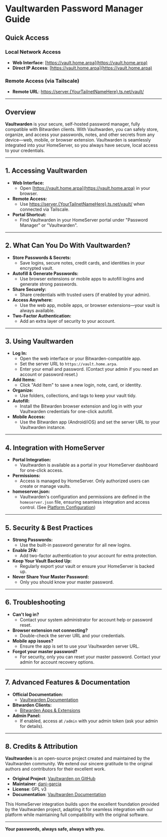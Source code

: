 # Vaultwarden Password Manager Guide

## Quick Access

### Local Network Access
- **Web Interface**: [https://vault.home.arpa](https://vault.home.arpa)
- **Direct IP Access**: [https://vault.home.arpa](https://vault.home.arpa)

### Remote Access (via Tailscale)
- **Remote URL**: [https://server.{YourTailnetNameHere}.ts.net/vault/](https://server.{YourTailnetNameHere}.ts.net/vault/)

---

## Overview

**Vaultwarden** is your secure, self-hosted password manager, fully compatible with Bitwarden clients. With Vaultwarden, you can safely store, organize, and access your passwords, notes, and other secrets from any device—web, mobile, or browser extension. Vaultwarden is seamlessly integrated into your HomeServer, so you always have secure, local access to your credentials.

---

## 1. Accessing Vaultwarden

- **Web Interface:**
  - Open [https://vault.home.arpa](https://vault.home.arpa) in your browser.
- **Remote Access:**
  - Use [https://server.{YourTailnetNameHere}.ts.net/vault/](https://server.{YourTailnetNameHere}.ts.net/vault/) when connected via Tailscale.
- **Portal Shortcut:**
  - Find Vaultwarden in your HomeServer portal under "Password Manager" or "Vaultwarden".

---

## 2. What Can You Do With Vaultwarden?

- **Store Passwords & Secrets:**
  - Save logins, secure notes, credit cards, and identities in your encrypted vault.
- **Autofill & Generate Passwords:**
  - Use browser extensions or mobile apps to autofill logins and generate strong passwords.
- **Share Securely:**
  - Share credentials with trusted users (if enabled by your admin).
- **Access Anywhere:**
  - Use the web app, mobile apps, or browser extensions—your vault is always available.
- **Two-Factor Authentication:**
  - Add an extra layer of security to your account.

---

## 3. Using Vaultwarden

- **Log In:**
  - Open the web interface or your Bitwarden-compatible app.
  - Set the server URL to `https://vault.home.arpa`.
  - Enter your email and password. (Contact your admin if you need an account or password reset.)
- **Add Items:**
  - Click "Add Item" to save a new login, note, card, or identity.
- **Organize:**
  - Use folders, collections, and tags to keep your vault tidy.
- **Autofill:**
  - Install the Bitwarden browser extension and log in with your Vaultwarden credentials for one-click autofill.
- **Mobile Access:**
  - Use the Bitwarden app (Android/iOS) and set the server URL to your Vaultwarden instance.

---

## 4. Integration with HomeServer

- **Portal Integration:**
  - Vaultwarden is available as a portal in your HomeServer dashboard for one-click access.
- **Permissions:**
  - Access is managed by HomeServer. Only authorized users can create or manage vaults.
- **homeserver.json:**
  - Vaultwarden's configuration and permissions are defined in the `homeserver.json` file, ensuring seamless integration and access control. (See [Platform Configuration](homeserver.json.md))

---

## 5. Security & Best Practices

- **Strong Passwords:**
  - Use the built-in password generator for all new logins.
- **Enable 2FA:**
  - Add two-factor authentication to your account for extra protection.
- **Keep Your Vault Backed Up:**
  - Regularly export your vault or ensure your HomeServer is backed up.
- **Never Share Your Master Password:**
  - Only you should know your master password.

---

## 6. Troubleshooting

- **Can't log in?**
  - Contact your system administrator for account help or password reset.
- **Browser extension not connecting?**
  - Double-check the server URL and your credentials.
- **Mobile app issues?**
  - Ensure the app is set to use your Vaultwarden server URL.
- **Forgot your master password?**
  - For security, only you can reset your master password. Contact your admin for account recovery options.

---

## 7. Advanced Features & Documentation

- **Official Documentation:**
  - [Vaultwarden Documentation](https://github.com/dani-garcia/vaultwarden/wiki)
- **Bitwarden Clients:**
  - [Bitwarden Apps & Extensions](https://bitwarden.com/download/)
- **Admin Panel:**
  - If enabled, access at `/admin` with your admin token (ask your admin for details).

---

## 8. Credits & Attribution

**Vaultwarden** is an open-source project created and maintained by the Vaultwarden community. We extend our sincere gratitude to the original authors and contributors for their excellent work.

- **Original Project**: [Vaultwarden on GitHub](https://github.com/dani-garcia/vaultwarden)
- **Maintainer**: [dani-garcia](https://github.com/dani-garcia)
- **License**: GPL v3
- **Documentation**: [Vaultwarden Documentation](https://github.com/dani-garcia/vaultwarden/wiki)

This HomeServer integration builds upon the excellent foundation provided by the Vaultwarden project, adapting it for seamless integration with our platform while maintaining full compatibility with the original software.

---

**Your passwords, always safe, always with you.**
